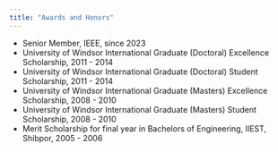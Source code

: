 ```yaml
---
title: "Awards and Honors"
---
```

* Senior Member, IEEE, since 2023
* University of Windsor International Graduate (Doctoral) Excellence Scholarship, 2011 - 2014
* University of Windsor International Graduate (Doctoral) Student Scholarship, 2011 - 2014
* University of Windsor International Graduate (Masters) Excellence Scholarship, 2008 - 2010
* University of Windsor International Graduate (Masters) Student Scholarship, 2008 - 2010
* Merit Scholarship for final year in Bachelors of Engineering, IIEST, Shibpor, 2005 - 2006

